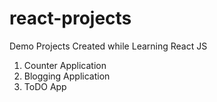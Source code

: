 # react-projects
Demo Projects Created while Learning React JS
1. Counter Application
2. Blogging Application
3. ToDO App
